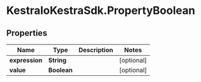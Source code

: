 # KestraIoKestraSdk.PropertyBoolean

## Properties

Name | Type | Description | Notes
------------ | ------------- | ------------- | -------------
**expression** | **String** |  | [optional] 
**value** | **Boolean** |  | [optional] 


